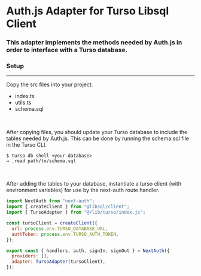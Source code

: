 # Auth.js Adapter for Turso Libsql Client

### This adapter implements the methods needed by Auth.js in order to interface with a Turso database.

### Setup

<hr>

Copy the src files into your project.

- index.ts
- utils.ts
- schema.sql

<br>

After copying files, you should update your Turso database to include the tables needed by Auth.js. This can be done by running the schema.sql file in the Turso CLI.

```shell
$ turso db shell <your-database>
→ .read path/to/schema.sql
```

<br>

After adding the tables to your database, instantiate a turso client (with environment variables) for use by the next-auth route handler.

```js
import NextAuth from "next-auth";
import { createClient } from "@libsql/client";
import { TursoAdapter } from "@/lib/turso/index.js";

const tursoClient = createClient({
  url: process.env.TURSO_DATABASE_URL,
  authToken: process.env.TURSO_AUTH_TOKEN,
});

export const { handlers, auth, signIn, signOut } = NextAuth({
  providers: [],
  adapter: TursoAdapter(tursoClient),
});
```
